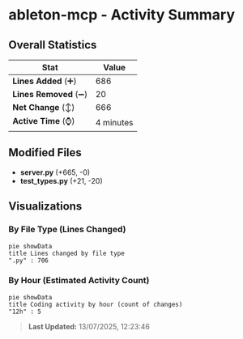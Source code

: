 # ableton-mcp - Activity Summary 

## Overall Statistics

| Stat                   | Value                                                             |
| ---------------------- | ----------------------------------------------------------------- |
| **Lines Added** (➕)   | 686                                          |
| **Lines Removed** (➖) | 20                                        |
| **Net Change** (↕)    | 666                |
| **Active Time** (⌚)   | 4 minutes |


## Modified Files
- **server.py** (+665, -0)
- **test_types.py** (+21, -20)

## Visualizations

### By File Type (Lines Changed)

```mermaid
pie showData
title Lines changed by file type
".py" : 706
```

### By Hour (Estimated Activity Count)

```mermaid
pie showData
title Coding activity by hour (count of changes)
"12h" : 5
```


> **Last Updated:** 13/07/2025, 12:23:46